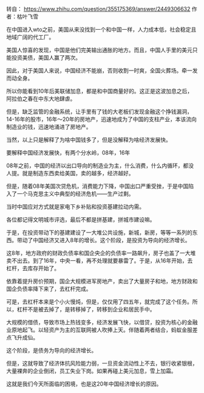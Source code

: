 转自： https://www.zhihu.com/question/355175369/answer/2449306632 作者：枯叶飞雪

在中国进入wto之前，美国从来没找到一个和中国一样，人力成本低，社会稳定且地域广阔的代工厂。

美国人惊喜的发现，中国是他们完美输出通胀的地方。而且，中国人手里的美元只能投资美债，美国人赢了两次。

因此，对于美国人来说，中国经济不能崩，否则收割一时爽，全国火葬场。牵一发而动全身。

所以你能看到10年后美联储加息，都是和中国商量好的。这正是这波加息之后，阿拉伯之春在中东大地肆虐。

但是，缺乏监管的金融系统，让手里有了钱的大老板们发现金融这个挣钱漏洞， 14-16年的股市，16年～20年的房地产，迅速地成为了中国的支柱产业，本该流向制造业的钱，迅速地涌进了房地产。

当然，以上只是解释了为啥中国钱多了，但是没解释为啥经济发展快。

要解释中国经济发展快，有两个分水岭，08年，16年

08年之前，中国的经济以出口导向的制造业为主，什么消费，什么内循环，都没人提。就是制造东西卖给美国，卖的越多，经济越好。

但是，随着08年美国次贷危机，消费能力下降，中国出口严重受挫，于是中国陷入了一个马克思主义中典型的经济危机——生产过剩。

当时中国应对方式就是家电下乡补贴和投资基建拉动内需。

各位都记得文明城市评选，最后不都是拼基建，拼城市建设嘛。

于是，在投资带动下的基建建设了一大堆公共设施，新城，新房，等等一系列的东西。带动了中国经济又进入8年的增长。这个阶段，是投资为导向的经济增长。

这8年，地方政府的财政负债率和国企央企的负债率一路飙升，房子也盖了一大堆卖不出去。到了16年，中央一看，再不处理就要暴雷了。于是，从16年开始，去杠杆，去库存开始了。

依靠着提升房价预期，国企大规模进军房地产，卖出了大量房子和地，地方财政和国企负债率降下来了，去杠杆完成。

可是，去杠杆本来是个小火慢炖，但是，仅仅用了四五年，就完成了这个任务。所以，杠杆不是被去掉了，是转移掉了，转移到企业和居民手中。

大规模的借债，导致市场上热钱变多，经济发展飞快，以借贷，投资为核心的金融业原地起飞。以轻资产为主的互联网被人吹捧上天。伴随着两者结合，蚂蚁金服差点飞升成仙。

这个阶段，是债务为导向的经济增长。

但是，这就导致了经济体抗风险能力弱，一旦资金流动性上不去，银行收紧银根，大量裸奔的企业倒闭，员工失业下岗。如果再碰上美元加息，雪上加霜。

这就是我们今天所面临的困境，也是这20年中国经济增长的原因。
